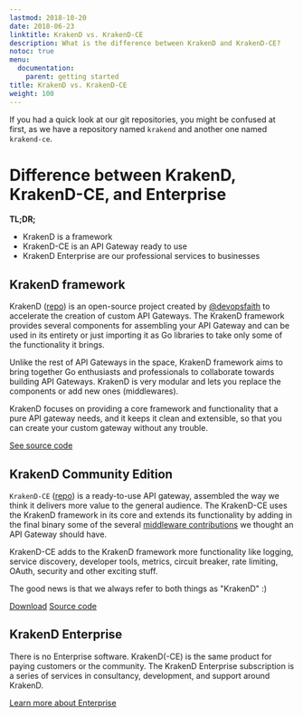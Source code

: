 ```yaml
---
lastmod: 2018-10-20
date: 2018-06-23
linktitle: KrakenD vs. KrakenD-CE
description: What is the difference between KrakenD and KrakenD-CE?
notoc: true
menu:
  documentation:
    parent: getting started
title: KrakenD vs. KrakenD-CE
weight: 100
---
```

If you had a quick look at our git repositories, you might be confused at first, as we have a repository named `krakend` and another one named `krakend-ce`.

# Difference between KrakenD, KrakenD-CE, and Enterprise
**TL;DR;**

- KrakenD is a framework
- KrakenD-CE is an API Gateway ready to use
- KrakenD Enterprise are our professional services to businesses

## KrakenD framework
KrakenD ([repo](https://github.com/devopsfaith/krakend)) is an open-source project created by [@devopsfaith](https://twitter.com/devopsfaith) to accelerate the creation of custom API Gateways. The KrakenD framework provides several components for assembling your API Gateway and can be used in its entirety or just importing it as Go libraries to take only some of the functionality it brings.

Unlike the rest of API Gateways in the space, KrakenD framework aims to bring together Go enthusiasts and professionals to collaborate towards building API Gateways. KrakenD is very modular and lets you replace the components or add new ones (middlewares).

KrakenD focuses on providing a core framework and functionality that a pure API gateway needs, and it keeps it clean and extensible, so that you can create your custom gateway without any trouble.

[See source code](https://github.com/devopsfaith/krakend)


## KrakenD Community Edition
`KrakenD-CE` ([repo](https://github.com/devopsfaith/krakend-ce)) is a ready-to-use API gateway, assembled the way we think it delivers more value to the general audience. The KrakenD-CE uses the KrakenD framework in its core and extends its functionality by adding in the final binary some of the several [middleware contributions](https://github.com/devopsfaith/krakend-contrib) we thought an API Gateway should have.

KrakenD-CE adds to the KrakenD framework more functionality like logging, service discovery, developer tools, metrics, circuit breaker, rate limiting, OAuth, security and other exciting stuff.

The good news is that we always refer to both things as "KrakenD" :)

<a class="btn btn-secondary btn-circle" href="/download/"><i class="fa fa-download"></i> Download</a>
<a class="btn" href="https://github.com/devopsfaith/krakend-ce"><i class="fab fa-github"></i> Source code</a>

## KrakenD Enterprise
There is no Enterprise software. KrakenD(-CE) is the same product for paying customers or the community. The KrakenD Enterprise subscription is a series of services in consultancy, development, and support around KrakenD.

[Learn more about Enterprise](/enterprise/)
